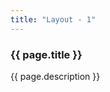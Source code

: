 ```yaml
---
title: "Layout - 1"
---
```


<h3>
  {{ page.title }}
</h3>

<img src="{{ site.servurl }}/{{ site.baseurl }}{{ page.imageset }}/Layout1.jpg" alt="">

<div>
  {{ page.description }}
</div>
